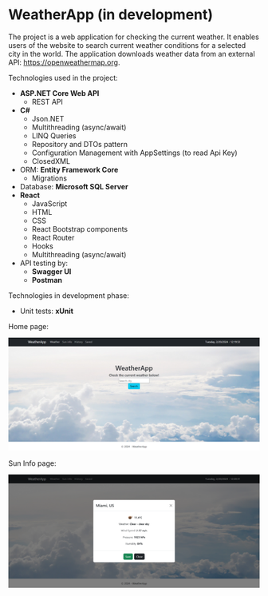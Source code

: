 # WeatherApp (in development)

The project is a web application for checking the current weather. It enables users of the website to search current weather conditions for a selected city in the world. The application downloads weather data from an external API: https://openweathermap.org.

Technologies used in the project:
- **ASP.NET Core Web API**
  - REST API
- **C#**
  - Json.NET
  - Multithreading (async/await)
  - LINQ Queries
  - Repository and DTOs pattern
  - Configuration Management with AppSettings (to read Api Key)
  - ClosedXML
- ORM: **Entity Framework Core**
  - Migrations
- Database: **Microsoft SQL Server**
- **React**
  - JavaScript
  - HTML
  - CSS
  - React Bootstrap components
  - React Router
  - Hooks
  - Multithreading (async/await)
- API testing by:
  - **Swagger UI**
  - **Postman**

Technologies in development phase:
- Unit tests: **xUnit**

Home page:

![Home page](https://github.com/karoldziadkowiec/WeatherApp/blob/master/github-images/1.png)

Sun Info page:

![Sun Info page](https://github.com/karoldziadkowiec/WeatherApp/blob/master/github-images/2.png)
